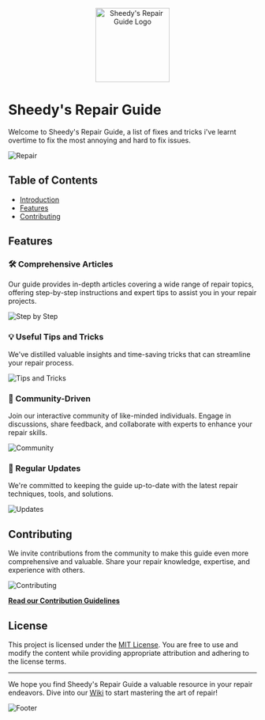 <!-- Header -->
<p align="center">
  <img src="https://png.pngtree.com/background/20210711/original/pngtree-blue-minimalistic-tech-computer-banner-poster-background-picture-image_1081883.jpg" alt="Sheedy's Repair Guide Logo" width="150">
</p>

# Sheedy's Repair Guide

Welcome to Sheedy's Repair Guide, a list of fixes and tricks i've learnt overtime to fix the most annoying and hard to fix issues.

![Repair](https://your-image-url.com/repair_image.jpg)  

## Table of Contents

- [Introduction](#introduction)
- [Features](#features)
- [Contributing](#contributing)


## Features

### 🛠️ Comprehensive Articles
Our guide provides in-depth articles covering a wide range of repair topics, offering step-by-step instructions and expert tips to assist you in your repair projects.

![Step by Step](https://your-image-url.com/step_by_step_image.jpg)

### 💡 Useful Tips and Tricks
We've distilled valuable insights and time-saving tricks that can streamline your repair process.

![Tips and Tricks](https://your-image-url.com/tips_image.jpg)

### 🤝 Community-Driven
Join our interactive community of like-minded individuals. Engage in discussions, share feedback, and collaborate with experts to enhance your repair skills.

![Community](https://your-image-url.com/community_image.jpg)

### 🔄 Regular Updates
We're committed to keeping the guide up-to-date with the latest repair techniques, tools, and solutions.

![Updates](https://your-image-url.com/updates_image.jpg)

## Contributing

We invite contributions from the community to make this guide even more comprehensive and valuable. Share your repair knowledge, expertise, and experience with others.

![Contributing](https://your-image-url.com/contribute_image.jpg)

**[Read our Contribution Guidelines](CONTRIBUTING.md)**

## License

This project is licensed under the [MIT License](LICENSE). You are free to use and modify the content while providing appropriate attribution and adhering to the license terms.

---

We hope you find Sheedy's Repair Guide a valuable resource in your repair endeavors. Dive into our [Wiki](https://github.com/leesheedy/Sheedys-Repair-Guide/wiki) to start mastering the art of repair!

![Footer](https://your-image-url.com/footer_image.jpg)
